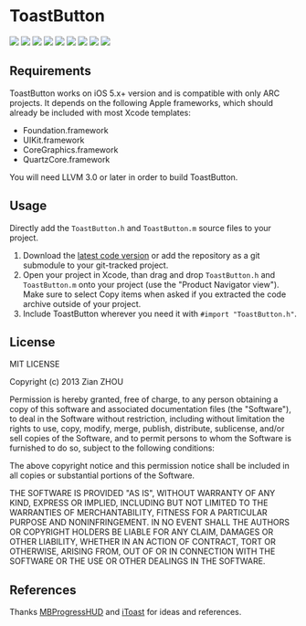 ToastButton
===========

[![](http://dl.dropbox.com/s/3hnm4c4cv9cqf5j/ToastButton001-thumb.png)](http://dl.dropbox.com/s/w8v4majnkj5gqsi/ToastButton001.png)
[![](http://dl.dropbox.com/s/p491m2wwtz6ialh/ToastButton002-thumb.png)](http://dl.dropbox.com/s/4rbwdppyisw4m75/ToastButton002.png)
[![](http://dl.dropbox.com/s/xe2ga0h8ur9jxg5/ToastButton003-thumb.png)](http://dl.dropbox.com/s/animij0ekjxj0wj/ToastButton003.png)
[![](http://dl.dropbox.com/s/nlgygyetwwtvgfm/ToastButton004-thumb.png)](http://dl.dropbox.com/s/g33bj7c12m299ad/ToastButton004.png)
[![](http://dl.dropbox.com/s/hn2wfn297tumm1n/ToastButton005-thumb.png)](http://dl.dropbox.com/s/bgsp6gz6mi0kjdn/ToastButton005.png)
[![](http://dl.dropbox.com/s/grjvhek5mmkzbr7/ToastButton006-thumb.png)](http://dl.dropbox.com/s/74eptaupxckufuz/ToastButton006.png)
[![](http://dl.dropbox.com/s/j83nea6morgygl5/ToastButton007-thumb.png)](http://dl.dropbox.com/s/dey1uw0kr2u5zbc/ToastButton007.png)
[![](http://dl.dropbox.com/s/4jf1gmde3rs1m8n/ToastButton008-thumb.png)](http://dl.dropbox.com/s/t4p5zxdz3f580x7/ToastButton008.png)
[![](http://dl.dropbox.com/s/rmrvbdwh81bj0i1/ToastButton009-thumb.png)](http://dl.dropbox.com/s/ozv0kgazgbcb1eo/ToastButton009.png)

## Requirements

ToastButton works on iOS 5.x+ version and is compatible with only ARC projects. It depends on the following Apple frameworks, which should already be included with most Xcode templates:

* Foundation.framework
* UIKit.framework
* CoreGraphics.framework
* QuartzCore.framework

You will need LLVM 3.0 or later in order to build ToastButton. 

## Usage

Directly add the `ToastButton.h` and `ToastButton.m` source files to your project.

1. Download the [latest code version](https://github.com/carlWattpad/ToastButton/archive/master.zip) or add the repository as a git submodule to your git-tracked project. 
2. Open your project in Xcode, than drag and drop `ToastButton.h` and `ToastButton.m` onto your project (use the "Product Navigator view"). Make sure to select Copy items when asked if you extracted the code archive outside of your project. 
3. Include ToastButton wherever you need it with `#import "ToastButton.h"`.

## License

 MIT LICENSE

 Copyright (c) 2013 Zian ZHOU

 Permission is hereby granted, free of charge, to any person obtaining a copy of this software and associated documentation files (the "Software"), to deal in the Software without restriction, including without limitation the rights to use, copy, modify, merge, publish, distribute, sublicense, and/or sell copies of the Software, and to permit persons to whom the Software is furnished to do so, subject to the following conditions:

 The above copyright notice and this permission notice shall be included in all copies or substantial portions of the Software.

 THE SOFTWARE IS PROVIDED "AS IS", WITHOUT WARRANTY OF ANY KIND, EXPRESS OR IMPLIED, INCLUDING BUT NOT LIMITED TO THE WARRANTIES OF MERCHANTABILITY, FITNESS FOR A PARTICULAR PURPOSE AND NONINFRINGEMENT. IN NO EVENT SHALL THE AUTHORS OR COPYRIGHT HOLDERS BE LIABLE FOR ANY CLAIM, DAMAGES OR OTHER LIABILITY, WHETHER IN AN ACTION OF CONTRACT, TORT OR OTHERWISE, ARISING FROM, OUT OF OR IN CONNECTION WITH THE SOFTWARE OR THE USE OR OTHER DEALINGS IN THE SOFTWARE.
 
## References

Thanks [MBProgressHUD](https://github.com/jdg/MBProgressHUD) and [iToast](https://github.com/ecstasy2/toast-notifications-ios) for ideas and references.
